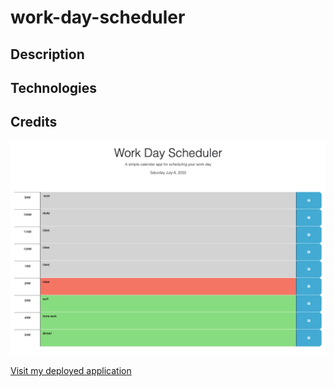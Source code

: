 # work-day-scheduler

## Description

## Technologies

## Credits

![Screenshot of final product!](./Assets/images/finalProduct.png)

[Visit my deployed application](https://www.openai.com/)
